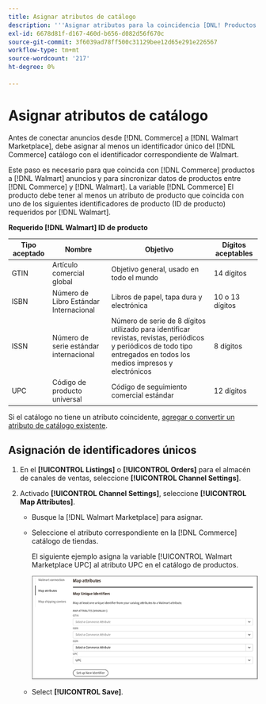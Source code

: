 ```yaml
---
title: Asignar atributos de catálogo
description: '''Asignar atributos para la coincidencia [DNL! Productos de Commerce] para [!DNL Walmart Marketplace] anuncios y sincronización de datos entre [!DNL Channel Manager] y [!DNL Walmart]"'
exl-id: 6678d81f-d167-460d-b656-d082d56f670c
source-git-commit: 3f6039ad78ff500c31129bee12d65e291e226567
workflow-type: tm+mt
source-wordcount: '217'
ht-degree: 0%

---
```


# Asignar atributos de catálogo

Antes de conectar anuncios desde [!DNL Commerce] a [!DNL Walmart Marketplace], debe asignar al menos un identificador único del [!DNL Commerce] catálogo con el identificador correspondiente de Walmart.

Este paso es necesario para que coincida con [!DNL Commerce] productos a [!DNL Walmart] anuncios y para sincronizar datos de productos entre [!DNL Commerce] y [!DNL Walmart]. La variable [!DNL Commerce] El producto debe tener al menos un atributo de producto que coincida con uno de los siguientes identificadores de producto (ID de producto) requeridos por [!DNL Walmart].

**Requerido [!DNL Walmart] ID de producto**

| **Tipo aceptado** | **Nombre** | **Objetivo** | **Dígitos aceptables** |
|-------------------|--------------------------------------|--------------------------------------------------------------------------------------------------------------------------------------------------|-----------------------|
| GTIN | Artículo comercial global | Objetivo general, usado en todo el mundo | 14 dígitos |
| ISBN | Número de Libro Estándar Internacional | Libros de papel, tapa dura y electrónica | 10 o 13 dígitos |
| ISSN | Número de serie estándar internacional | Número de serie de 8 dígitos utilizado para identificar revistas, revistas, periódicos y periódicos de todo tipo entregados en todos los medios impresos y electrónicos | 8 dígitos |
| UPC | Código de producto universal | Código de seguimiento comercial estándar | 12 dígitos |

Si el catálogo no tiene un atributo coincidente, [agregar o convertir un atributo de catálogo existente](https://docs.magento.com/user-guide/catalog/product-attributes.html).

## Asignación de identificadores únicos

1. En el **[!UICONTROL Listings]** o **[!UICONTROL Orders]** para el almacén de canales de ventas, seleccione **[!UICONTROL Channel Settings]**.

1. Activado **[!UICONTROL Channel Settings]**, seleccione **[!UICONTROL Map Attributes]**.

   - Busque la [!DNL Walmart Marketplace] para asignar.

   - Seleccione el atributo correspondiente en la [!DNL Commerce] catálogo de tiendas.

      El siguiente ejemplo asigna la variable [!UICONTROL Walmart Marketplace UPC] al atributo UPC en el catálogo de productos.

      ![Asignar atributos para los criterios de coincidencia de producto](assets/products-map-attributes-for-match.png)

   - Select **[!UICONTROL Save]**.



